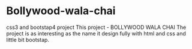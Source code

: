 # Bollywood-wala-chai
css3 and  bootstap4 project
This project -  BOLLYWOOD WALA CHAI
The project is as interesting as the name 
it design fully with html and css and little bit bootstap.

